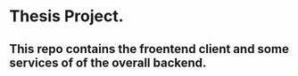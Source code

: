 # Thesis Project.

## This repo contains the froentend client and some services of of the overall backend.